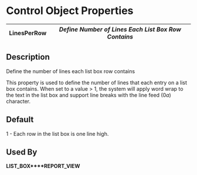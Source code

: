# Control Object Properties

**LinesPerRow** |  **_Define Number of Lines Each List Box Row Contains_**  
---|---  
  
## Description

Define the number of lines each list box row contains

This property is used to define the number of lines that each entry on a list box contains. When set to a value > 1, the system will apply word wrap to the text in the list box and support line breaks with the line feed ($0a$) character.

## Default 

1 - Each row in the list box is one line high.

## Used By 

**LIST_BOX****REPORT_VIEW**
